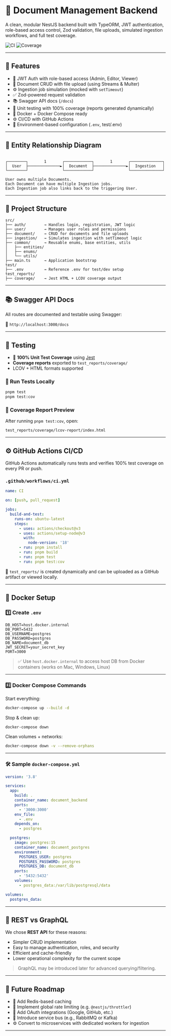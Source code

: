 
# 📄 Document Management Backend

A clean, modular NestJS backend built with TypeORM, JWT authentication, role-based access control, Zod validation, file uploads, simulated ingestion workflows, and full test coverage.

![CI](https://github.com/aniruddh-214/document-management-backend/actions/workflows/build_test_and_coverage.yml/badge.svg)
![Coverage](https://img.shields.io/badge/Coverage-100%25-brightgreen)

---

## 🚀 Features

- 🔐 JWT Auth with role-based access (Admin, Editor, Viewer)
- 🧾 Document CRUD with file upload (using Streams & Multer)
- ⚙️ Ingestion job simulation (mocked with `setTimeout`)
- ✅ Zod-powered request validation
- 📚 Swagger API docs (`/docs`)
- 🧪 Unit testing with 100% coverage (reports generated dynamically)
- 🐳 Docker + Docker Compose ready
- ⚙️ CI/CD with GitHub Actions
- 📁 Environment-based configuration (`.env`, test/.env)

---

## 📐 Entity Relationship Diagram

```

┌────────┐       1       ┌────────────┐       1       ┌──────────────┐
│  User  ├──────────────►│  Document  ├──────────────►│  Ingestion   │
└────────┘               └────────────┘               └──────────────┘

User owns multiple Documents.
Each Document can have multiple Ingestion jobs.
Each Ingestion job also links back to the triggering User.

````

---

## 🧱 Project Structure

```plaintext
src/
├── auth/        → Handles login, registration, JWT logic
├── user/        → Manages user roles and permissions
├── document/    → CRUD for documents and file uploads
├── ingestion/   → Simulates ingestion with setTimeout logic
├── common/      → Reusable enums, base entities, utils
│   ├── entities/
│   ├── enums/
│   └── utils/
├── main.ts      → Application bootstrap
test/
├── .env         → Reference .env for test/dev setup
test_reports/
├── coverage/    → Jest HTML + LCOV coverage output
````

---

## 📚 Swagger API Docs

All routes are documented and testable using Swagger:

📍 `http://localhost:3000/docs`

---

## 🧪 Testing

* 💯 **100% Unit Test Coverage** using [Jest](https://jestjs.io/)
* **Coverage reports** exported to `test_reports/coverage/`
* LCOV + HTML formats supported

### 🧪 Run Tests Locally

```bash
pnpm test
pnpm test:cov
```

### 🧪 Coverage Report Preview

After running `pnpm test:cov`, open:

```
test_reports/coverage/lcov-report/index.html
```

---

## ⚙️ GitHub Actions CI/CD

GitHub Actions automatically runs tests and verifies 100% test coverage on every PR or push.

### `.github/workflows/ci.yml`

```yaml
name: CI

on: [push, pull_request]

jobs:
  build-and-test:
    runs-on: ubuntu-latest
    steps:
      - uses: actions/checkout@v3
      - uses: actions/setup-node@v3
        with:
          node-version: '18'
      - run: pnpm install
      - run: pnpm build
      - run: pnpm test
      - run: pnpm test:cov
```

📁 `test_reports/` is created dynamically and can be uploaded as a GitHub artifact or viewed locally.

---

## 🐳 Docker Setup

### 1️⃣ Create `.env`

```env
DB_HOST=host.docker.internal
DB_PORT=5432
DB_USERNAME=postgres
DB_PASSWORD=postgres
DB_NAME=document_db
JWT_SECRET=your_secret_key
PORT=3000
```

> ✅ Use `host.docker.internal` to access host DB from Docker containers (works on Mac, Windows, Linux)

---

### 2️⃣ Docker Compose Commands

Start everything:

```bash
docker-compose up --build -d
```

Stop & clean up:

```bash
docker-compose down
```

Clean volumes + networks:

```bash
docker-compose down -v --remove-orphans
```

---

### 🛠️ Sample `docker-compose.yml`

```yaml
version: '3.8'

services:
  app:
    build: .
    container_name: document_backend
    ports:
      - '3000:3000'
    env_file:
      - .env
    depends_on:
      - postgres

  postgres:
    image: postgres:15
    container_name: document_postgres
    environment:
      POSTGRES_USER: postgres
      POSTGRES_PASSWORD: postgres
      POSTGRES_DB: document_db
    ports:
      - '5432:5432'
    volumes:
      - postgres_data:/var/lib/postgresql/data

volumes:
  postgres_data:
```

---

## 🧭 REST vs GraphQL

We chose **REST API** for these reasons:

* Simpler CRUD implementation
* Easy to manage authentication, roles, and security
* Efficient and cache-friendly
* Lower operational complexity for the current scope

> GraphQL may be introduced later for advanced querying/filtering.

---

## 🔮 Future Roadmap

* 🧠 Add Redis-based caching
* 🚦 Implement global rate limiting (e.g. `@nestjs/throttler`)
* 🔐 Add OAuth integrations (Google, GitHub, etc.)
* 📨 Introduce service bus (e.g., RabbitMQ or Kafka)
* ⚙️ Convert to microservices with dedicated workers for ingestion

---


